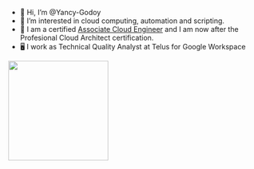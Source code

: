 - 👋 Hi, I’m @Yancy-Godoy
- 👀 I’m interested in cloud computing, automation and scripting.
- 🌱 I am a certified <a href="https://www.credential.net/7219c363-1593-46c9-b16c-62578e08b30a?key=69e7c8ac9c6082d1d37df901500b641462d3b38d12506fc73bf3dc086b0dc8e3">Associate Cloud Engineer</a> and I am now after the Profesional Cloud Architect certification.
- 🖥️ I work as Technical Quality Analyst at Telus for Google Workspace 

<img src="https://templates.images.credential.net/16590187933301617801540872729153.png" width="200" height="200"/>

<!--- - 💞️ I’m looking to collaborate on ...
- 📫 How to reach me ...
--->
<!---
Yancy-Godoy/Yancy-Godoy is a ✨ special ✨ repository because its `README.md` (this file) appears on your GitHub profile.
You can click the Preview link to take a look at your changes.
--->
